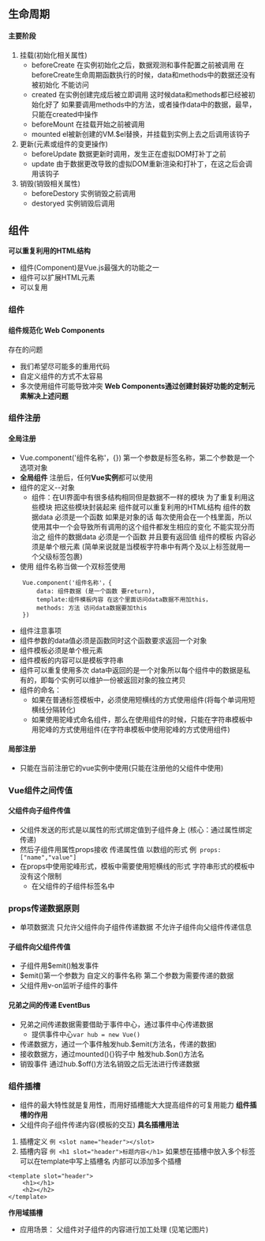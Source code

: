 ## 生命周期
####  主要阶段
1. 挂载(初始化相关属性)
   - beforeCreate  在实例初始化之后，数据观测和事件配置之前被调用
     在beforeCreate生命周期函数执行的时候，data和methods中的数据还没有被初始化 不能访问
    - created  在实例创建完成后被立即调用
       这时候data和methods都已经被初始化好了 
     如果要调用methods中的方法，或者操作data中的数据，最早，只能在created中操作
    - beforeMount  在挂载开始之前被调用
    - mounted  el被新创建的VM.$el替换，并挂载到实例上去之后调用该钩子
2. 更新(元素或组件的变更操作)
   - beforeUpdate 数据更新时调用，发生正在虚拟DOM打补丁之前
   - update 由于数据更改导致的虚拟DOM重新渲染和打补丁，在这之后会调用该钩子
3. 销毁(销毁相关属性)
    - beforeDestory 实例销毁之前调用
    - destoryed 实例销毁后调用

## 组件
**可以重复利用的HTML结构**
- 组件(Component)是Vue.js最强大的功能之一
- 组件可以扩展HTML元素 
- 可以复用
### 组件
#### 组件规范化 Web Components
存在的问题
- 我们希望尽可能多的重用代码
- 自定义组件的方式不太容易
- 多次使用组件可能导致冲突
 **Web Components通过创建封装好功能的定制元素解决上述问题**
### 组件注册
#### 全局注册
- Vue.component('组件名称'，{}) 第一个参数是标签名称，第二个参数是一个选项对象
- **全局组件** 注册后，任何**Vue实例**都可以使用
- 组件的定义--对象
  - 组件：在UI界面中有很多结构相同但是数据不一样的模块 为了重复利用这些模块 把这些模块封装起来
            组件就可以重复利用的HTML结构
组件的数据data 必须是一个函数 如果是对象的话 每次使用会在一个栈里面，所以使用其中一个会导致所有调用的这个组件都发生相应的变化 不能实现分而治之 
组件的数据data 必须是一个函数 并且要有返回值
组件的模板 内容必须是单个根元素 (简单来说就是当模板字符串中有两个及以上标签就用一个父级标签包裹)
- 使用 组件名称当做一个双标签使用 
```
    Vue.component('组件名称'，{
        data: 组件数据 (是一个函数 要return),
        template:组件模板内容 在这个里面访问data数据不用加this，
        methods: 方法 访问data数据要加this
    })
```
- 组件注意事项
 - 组件参数的data值必须是函数同时这个函数要求返回一个对象
 - 组件模板必须是单个根元素
 - 组件模板的内容可以是模板字符串
 - 组件可以重复使用多次 
    data中返回的是一个对象所以每个组件中的数据是私有的，即每个实例可以维护一份被返回对象的独立拷贝
 - 组件的命名：
    - 如果在普通标签模板中，必须使用短横线的方式使用组件(将每个单词用短横线分隔转化)
    - 如果使用驼峰式命名组件，那么在使用组件的时候，只能在字符串模板中用驼峰的方式使用组件(在字符串模板中使用驼峰的方式使用组件)
#### 局部注册
 - 只能在当前注册它的vue实例中使用(只能在注册他的父组件中使用)

### Vue组件之间传值
#### 父组件向子组件传值 
- 父组件发送的形式是以属性的形式绑定值到子组件身上 (核心：通过属性绑定传递)
- 然后子组件用属性props接收 传递属性值 以数组的形式 例` props:["name","value"]`
- 在props中使用驼峰形式，模板中需要使用短横线的形式 字符串形式的模板中没有这个限制
    - 在父组件的子组件标签名中 
### props传递数据原则
- 单项数据流 只允许父组件向子组件传递数据 不允许子组件向父组件传递信息
#### 子组件向父组件传值
- 子组件用$emit()触发事件
- $emit()第一个参数为 自定义的事件名称 第二个参数为需要传递的数据
- 父组件用v-on监听子组件的事件
#### 兄弟之间的传递 EventBus
- 兄弟之间传递数据需要借助于事件中心，通过事件中心传递数据
    - 提供事件中心`var hub = new Vue()`
- 传递数据方，通过一个事件触发hub.$emit(方法名，传递的数据)
- 接收数据方，通过mounted(){}钩子中 触发hub.$on()方法名
- 销毁事件 通过hub.$off()方法名销毁之后无法进行传递数据

### 组件插槽
- 组件的最大特性就是复用性，而用好插槽能大大提高组件的可复用能力
**组件插槽的作用**
- 父组件向子组件传递内容(模板的交互)
**具名插槽用法**
1. 插槽定义
 `例 <slot name="header"></slot>`
2. 插槽内容
 `例 <h1 slot="header">标题内容</h1>`
如果想在插槽中放入多个标签 可以在template中写上插槽名 内部可以添加多个插槽
```
<template slot="header">
    <h1></h1>
    <h2></h2>
</template>
```
**作用域插槽**
- 应用场景： 父组件对子组件的内容进行加工处理 (见笔记图片)